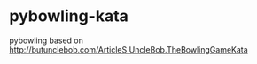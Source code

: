 pybowling-kata
==============

pybowling based on http://butunclebob.com/ArticleS.UncleBob.TheBowlingGameKata